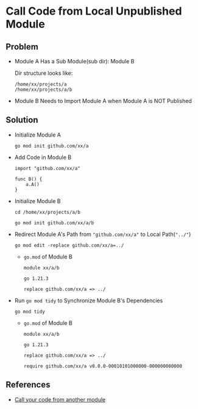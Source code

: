 # Call Code from Local Unpublished Module

## Problem
* Module A Has a Sub Module(sub dir): Module B

  Dir structure looks like:

  ```
  /home/xx/projects/a
  /home/xx/projects/a/b
  ```  

* Module B Needs to Import Module A when Module A is NOT Published

## Solution
* Initialize Module A

  ```
  go mod init github.com/xx/a
  ```

* Add Code in Module B

  ```
  import "github.com/xx/a"

  func B() {
      a.A()
  }
  ```

* Initialize Module B

  ```
  cd /home/xx/projects/a/b
  ```

  ```
  go mod init github.com/xx/a/b
  ```

* Redirect Module A's Path from `"github.com/xx/a"` to Local Path(`"../"`)

  ```
  go mod edit -replace github.com/xx/a=../
  ```

  * `go.mod` of Module B

    ```
    module xx/a/b

    go 1.21.3

    replace github.com/xx/a => ../                         
    ```

* Run `go mod tidy` to Synchronize Module B's Dependencies

  ```
  go mod tidy
  ```

  * `go.mod` of Module B

    ```
    module xx/a/b

    go 1.21.3
  
    replace github.com/xx/a => ../ 

    require github.com/xx/a v0.0.0-00010101000000-000000000000   
    ```

## References
* [Call your code from another module](https://go.dev/doc/tutorial/call-module-code)

